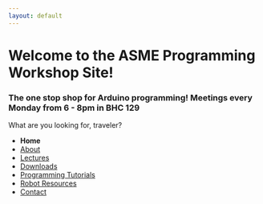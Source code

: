```yaml
---
layout: default
---
```


#  Welcome to the ASME Programming Workshop Site!

### The one stop shop for Arduino programming! Meetings every Monday from 6 - 8pm in BHC 129
What are you looking for, traveler?  
* **Home**
* [About](pages/About.md)
* [Lectures](pages/Lectures.md)
* [Downloads](pages/Downloads.md)
* [Programming Tutorials](pages/Programming_Tutorials.md)
* [Robot Resources](pages/Robot_Resources.md)
* [Contact](pages/Contact.md)
